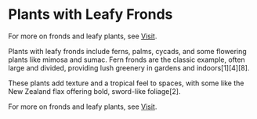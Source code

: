 # Plants with Leafy Fronds
For more on fronds and leafy plants, see [Visit](https://ecorganicas.com/).

Plants with leafy fronds include ferns, palms, cycads, and some flowering plants like mimosa and sumac. Fern fronds are the classic example, often large and divided, providing lush greenery in gardens and indoors[1][4][8].

These plants add texture and a tropical feel to spaces, with some like the New Zealand flax offering bold, sword-like foliage[2].

For more on fronds and leafy plants, see [Visit](https://ecorganicas.com/).

